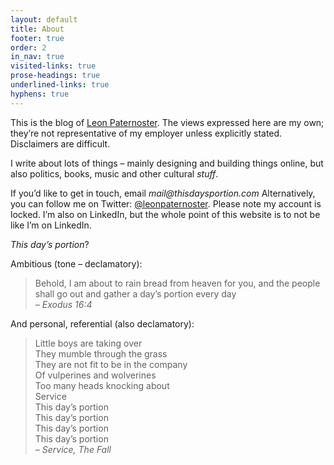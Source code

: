 ```yaml
---
layout: default
title: About
footer: true
order: 2
in_nav: true
visited-links: true
prose-headings: true
underlined-links: true
hyphens: true
---
```


This is the blog of [Leon Paternoster](https://www.leonpaternoster.com). The views expressed here are my own; they’re not representative of my employer unless explicitly stated. Disclaimers are difficult.

I write about lots of things – mainly designing and building things online, but also politics, books, music and other cultural _stuff_.

If you’d like to get in touch, email _mail@thisdaysportion.com_ Alternatively, you can follow me on Twitter: [@leonpaternoster](https://twitter.com/leonpaternoster/). Please note my account is locked. I’m also on LinkedIn, but the whole point of this website is to not be like I’m on LinkedIn.

_This day’s portion_?

Ambitious (tone – declamatory):

> Behold, I am about to rain bread from heaven for you, and the people shall go out and gather a day’s portion every day <br><cite>– Exodus 16:4</cite>

And personal, referential (also declamatory):

> Little boys are taking over<br>
They mumble through the grass<br>
They are not fit to be in the company<br>
Of vulperines and wolverines<br>
Too many heads knocking about<br>
Service<br>
This day’s portion<br>
This day’s portion<br>
This day’s portion<br>
This day’s portion<br>
<cite>– Service, The Fall</cite>
